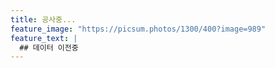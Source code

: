 ```yaml
---
title: 공사중...
feature_image: "https://picsum.photos/1300/400?image=989"
feature_text: |
  ## 데이터 이전중
---
```


